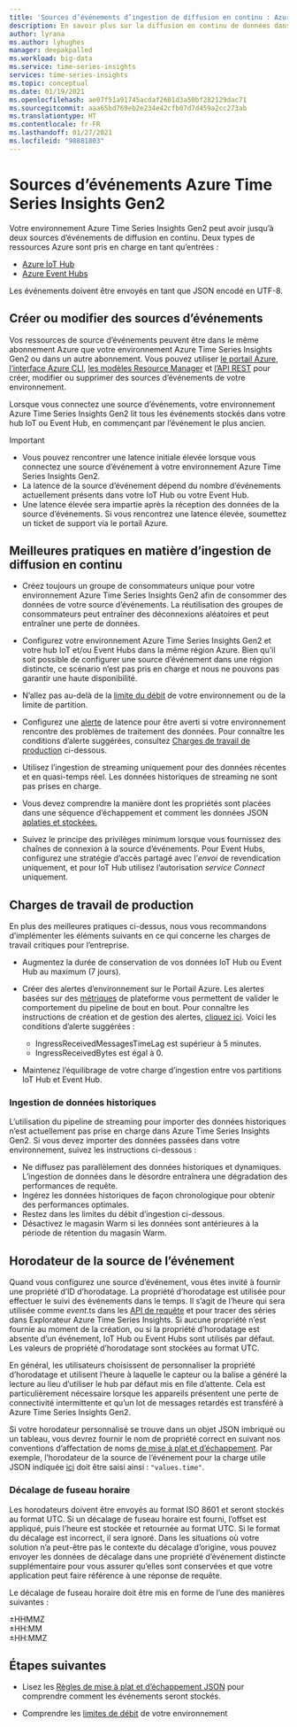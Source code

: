 ```yaml
---
title: 'Sources d’événements d’ingestion de diffusion en continu : Azure Time Series Insights Gen2 | Microsoft Docs'
description: En savoir plus sur la diffusion en continu de données dans Azure Time Series Insights Gen2.
author: lyrana
ms.author: lyhughes
manager: deepakpalled
ms.workload: big-data
ms.service: time-series-insights
services: time-series-insights
ms.topic: conceptual
ms.date: 01/19/2021
ms.openlocfilehash: ae07f51a91745acdaf2601d3a50bf282129dac71
ms.sourcegitcommit: aaa65bd769eb2e234e42cfb07d7d459a2cc273ab
ms.translationtype: HT
ms.contentlocale: fr-FR
ms.lasthandoff: 01/27/2021
ms.locfileid: "98881803"
---
```

# <a name="azure-time-series-insights-gen2-event-sources"></a>Sources d’événements Azure Time Series Insights Gen2

 Votre environnement Azure Time Series Insights Gen2 peut avoir jusqu’à deux sources d’événements de diffusion en continu. Deux types de ressources Azure sont pris en charge en tant qu’entrées :

- [Azure IoT Hub](../iot-hub/about-iot-hub.md)
- [Azure Event Hubs](../event-hubs/event-hubs-about.md)

Les événements doivent être envoyés en tant que JSON encodé en UTF-8.

## <a name="create-or-edit-event-sources"></a>Créer ou modifier des sources d’événements

Vos ressources de source d’événements peuvent être dans le même abonnement Azure que votre environnement Azure Time Series Insights Gen2 ou dans un autre abonnement. Vous pouvez utiliser [le portail Azure](./tutorials-set-up-tsi-environment.md#create-an-azure-time-series-insights-gen2-environment), [l’interface Azure CLI](https://github.com/Azure/azure-cli-extensions/tree/master/src/timeseriesinsights), [les modèles Resource Manager](time-series-insights-manage-resources-using-azure-resource-manager-template.md) et [l’API REST](/rest/api/time-series-insights/management(gen1/gen2)/eventsources) pour créer, modifier ou supprimer des sources d’événements de votre environnement.

Lorsque vous connectez une source d’événements, votre environnement Azure Time Series Insights Gen2 lit tous les événements stockés dans votre hub IoT ou Event Hub, en commençant par l’événement le plus ancien.

> [!IMPORTANT]
>
> - Vous pouvez rencontrer une latence initiale élevée lorsque vous connectez une source d’événement à votre environnement Azure Time Series Insights Gen2.
> - La latence de la source d’événement dépend du nombre d’événements actuellement présents dans votre IoT Hub ou votre Event Hub.
> - Une latence élevée sera impartie après la réception des données de la source d’événements. Si vous rencontrez une latence élevée, soumettez un ticket de support via le portail Azure.

## <a name="streaming-ingestion-best-practices"></a>Meilleures pratiques en matière d’ingestion de diffusion en continu

- Créez toujours un groupe de consommateurs unique pour votre environnement Azure Time Series Insights Gen2 afin de consommer des données de votre source d’événements. La réutilisation des groupes de consommateurs peut entraîner des déconnexions aléatoires et peut entraîner une perte de données.

- Configurez votre environnement Azure Time Series Insights Gen2 et votre hub IoT et/ou Event Hubs dans la même région Azure. Bien qu’il soit possible de configurer une source d’événement dans une région distincte, ce scénario n’est pas pris en charge et nous ne pouvons pas garantir une haute disponibilité.

- N’allez pas au-delà de la [limite du débit](./concepts-streaming-ingress-throughput-limits.md) de votre environnement ou de la limite de partition.

- Configurez une [alerte](./time-series-insights-environment-mitigate-latency.md#monitor-latency-and-throttling-with-alerts) de latence pour être averti si votre environnement rencontre des problèmes de traitement des données. Pour connaître les conditions d’alerte suggérées, consultez [Charges de travail de production](./concepts-streaming-ingestion-event-sources.md#production-workloads) ci-dessous.

- Utilisez l’ingestion de streaming uniquement pour des données récentes et en quasi-temps réel. Les données historiques de streaming ne sont pas prises en charge.

- Vous devez comprendre la manière dont les propriétés sont placées dans une séquence d’échappement et comment les données JSON [aplaties et stockées.](./concepts-json-flattening-escaping-rules.md)

- Suivez le principe des privilèges minimum lorsque vous fournissez des chaînes de connexion à la source d’événements. Pour Event Hubs, configurez une stratégie d’accès partagé avec l’*envoi* de revendication uniquement, et pour IoT Hub utilisez l’autorisation *service Connect* uniquement.

## <a name="production-workloads"></a>Charges de travail de production

En plus des meilleures pratiques ci-dessus, nous vous recommandons d’implémenter les éléments suivants en ce qui concerne les charges de travail critiques pour l’entreprise.

- Augmentez la durée de conservation de vos données IoT Hub ou Event Hub au maximum (7 jours).

- Créer des alertes d’environnement sur le Portail Azure. Les alertes basées sur des [métriques](./how-to-monitor-tsi-reference.md#metrics) de plateforme vous permettent de valider le comportement du pipeline de bout en bout. Pour connaître les instructions de création et de gestion des alertes, [cliquez ici](./time-series-insights-environment-mitigate-latency.md#monitor-latency-and-throttling-with-alerts). Voici les conditions d’alerte suggérées :

  - IngressReceivedMessagesTimeLag est supérieur à 5 minutes.
  - IngressReceivedBytes est égal à 0.
- Maintenez l’équilibrage de votre charge d’ingestion entre vos partitions IoT Hub et Event Hub.

### <a name="historical-data-ingestion"></a>Ingestion de données historiques

L’utilisation du pipeline de streaming pour importer des données historiques n’est actuellement pas prise en charge dans Azure Time Series Insights Gen2. Si vous devez importer des données passées dans votre environnement, suivez les instructions ci-dessous :

- Ne diffusez pas parallèlement des données historiques et dynamiques. L’ingestion de données dans le désordre entraînera une dégradation des performances de requête.
- Ingérez les données historiques de façon chronologique pour obtenir des performances optimales.
- Restez dans les limites du débit d’ingestion ci-dessous.
- Désactivez le magasin Warm si les données sont antérieures à la période de rétention du magasin Warm.

## <a name="event-source-timestamp"></a>Horodateur de la source de l’événement

Quand vous configurez une source d’événement, vous êtes invité à fournir une propriété d’ID d’horodatage. La propriété d’horodatage est utilisée pour effectuer le suivi des événements dans le temps. Il s’agit de l’heure qui sera utilisée comme $event.$ts dans les [API de requête](/rest/api/time-series-insights/dataaccessgen2/query/execute) et pour tracer des séries dans Explorateur Azure Time Series Insights. Si aucune propriété n’est fournie au moment de la création, ou si la propriété d’horodatage est absente d’un événement, IoT Hub ou Event Hubs sont utilisés par défaut. Les valeurs de propriété d’horodatage sont stockées au format UTC.

En général, les utilisateurs choisissent de personnaliser la propriété d’horodatage et utilisent l’heure à laquelle le capteur ou la balise a généré la lecture au lieu d’utiliser le hub par défaut mis en file d’attente. Cela est particulièrement nécessaire lorsque les appareils présentent une perte de connectivité intermittente et qu’un lot de messages retardés est transféré à Azure Time Series Insights Gen2.

Si votre horodateur personnalisé se trouve dans un objet JSON imbriqué ou un tableau, vous devrez fournir le nom de propriété correct en suivant nos conventions d’affectation de noms [de mise à plat et d’échappement](concepts-json-flattening-escaping-rules.md). Par exemple, l’horodateur de la source de l’événement pour la charge utile JSON indiquée [ici](concepts-json-flattening-escaping-rules.md#example-a) doit être saisi ainsi : `"values.time"`.

### <a name="time-zone-offsets"></a>Décalage de fuseau horaire

Les horodateurs doivent être envoyés au format ISO 8601 et seront stockés au format UTC. Si un décalage de fuseau horaire est fourni, l’offset est appliqué, puis l’heure est stockée et retournée au format UTC. Si le format du décalage est incorrect, il sera ignoré. Dans les situations où votre solution n’a peut-être pas le contexte du décalage d’origine, vous pouvez envoyer les données de décalage dans une propriété d’événement distincte supplémentaire pour vous assurer qu’elles sont conservées et que votre application peut faire référence à une réponse de requête.

Le décalage de fuseau horaire doit être mis en forme de l’une des manières suivantes :

±HHMMZ</br>
±HH:MM</br>
±HH:MMZ</br>

## <a name="next-steps"></a>Étapes suivantes

- Lisez les [Règles de mise à plat et d’échappement JSON](./concepts-json-flattening-escaping-rules.md) pour comprendre comment les événements seront stockés.

- Comprendre les [limites de débit](./concepts-streaming-ingress-throughput-limits.md) de votre environnement
